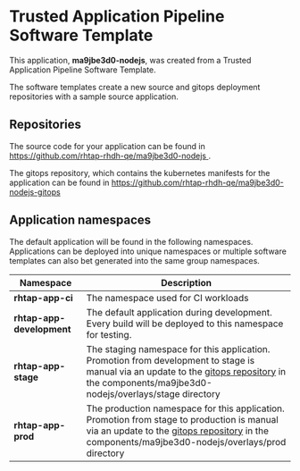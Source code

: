 # Trusted Application Pipeline Software Template

This application, **ma9jbe3d0-nodejs**, was created from a Trusted Application Pipeline Software Template.

The software templates create a new source and gitops deployment repositories with a sample source application. 

## Repositories

The source code for your application can be found in [https://github.com/rhtap-rhdh-qe/ma9jbe3d0-nodejs ](https://github.com/rhtap-rhdh-qe/ma9jbe3d0-nodejs ).
 
The gitops repository, which contains the kubernetes manifests for the application can be found in 
[https://github.com/rhtap-rhdh-qe/ma9jbe3d0-nodejs-gitops ](https://github.com/rhtap-rhdh-qe/ma9jbe3d0-nodejs-gitops ) 

## Application namespaces 

The default application will be found in the following namespaces. Applications can be deployed into unique namespaces or multiple software templates can also bet generated into the same group namespaces.  

|  Namespace   |  Description   |  
| -------- | -------- |
| **rhtap-app-ci** | The namespace used for CI workloads |
| **rhtap-app-development** | The default application during development. Every build will be deployed to this namespace for testing. |
| **rhtap-app-stage** | The staging namespace for this application. Promotion from development to stage is manual via an update to the [gitops repository](https://github.com/rhtap-rhdh-qe/ma9jbe3d0-nodejs-gitops ) in the components/ma9jbe3d0-nodejs/overlays/stage directory |
| **rhtap-app-prod** | The production namespace for this application. Promotion from stage to production is manual via an update to the [gitops repository](https://github.com/rhtap-rhdh-qe/ma9jbe3d0-nodejs-gitops ) in the components/ma9jbe3d0-nodejs/overlays/prod directory |